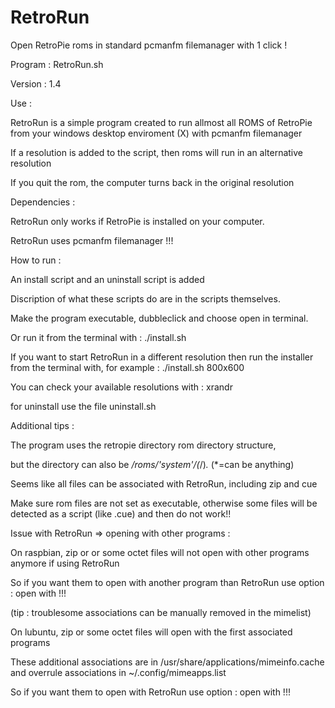 # RetroRun

Open RetroPie roms in standard pcmanfm filemanager with 1 click !

Program : RetroRun.sh

Version : 1.4


Use : 

RetroRun is a simple program created to run allmost all ROMS of RetroPie from your windows desktop enviroment (X) with pcmanfm filemanager

If a resolution is added to the script, then roms will run in an alternative resolution

If you quit the rom, the computer turns back in the original resolution


Dependencies : 

RetroRun only works if RetroPie is installed on your computer.

RetroRun uses pcmanfm filemanager !!!


How to run :

An install script and an uninstall script is added

Discription of what these scripts do are in the scripts themselves.

Make the program executable, dubbleclick and choose open in terminal.

Or run it from the terminal with : ./install.sh

If you want to start RetroRun in a different resolution then  run the installer from the terminal with, for example : ./install.sh 800x600

You can check your available resolutions with : xrandr

for uninstall use the file uninstall.sh


Additional tips :

The program uses the retropie directory rom directory structure, 

but the directory can also be */roms/'system'/(*/)*.* (*=can be anything)

Seems like all files can be associated with RetroRun, including zip and cue

Make sure rom files are not set as executable, otherwise some files will be detected as a script (like .cue) and then do not work!!


Issue with RetroRun => opening with other programs :

On raspbian,  zip or or some octet files will not open with other programs anymore if using RetroRun

So if you want them to open with another program than RetroRun use option : open with !!!

(tip : troublesome associations can be manually removed in the mimelist)

On lubuntu,  zip or some octet files will open with the first associated programs

These additional associations are in /usr/share/applications/mimeinfo.cache and overrule associations in ~/.config/mimeapps.list

So if you want them to open with RetroRun use option : open with !!!
